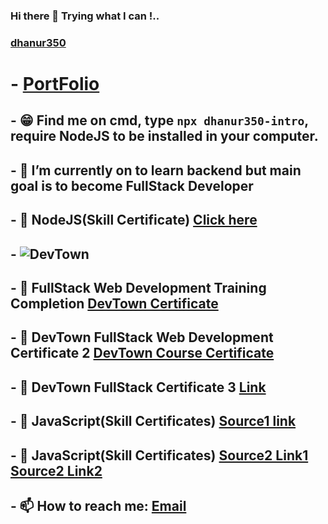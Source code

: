 ### Hi there 👋 Trying what I can !..
### **[dhanur350](https://github.com/dhanur350)**
# - **[PortFolio](https://dhanur350.github.io/My_Portfolio/)**
## - 😁 Find me on cmd, type `npx dhanur350-intro`, require NodeJS to be installed in your computer.
## - 🔭 I’m currently on to learn backend but main goal is to become FullStack Developer
## - 🌱 NodeJS(Skill Certificate) [Click here](https://www.hackerrank.com/certificates/d760b382240e)
## - ![DevTown](https://global-uploads.webflow.com/6077f96cf4fa19216396daaf/61a1bee63c6e040a0dd33805_LOGO.svg)
## - 🌱 FullStack Web Development Training Completion [DevTown Certificate](https://cert.devtown.in/verify/ZEcIMv)
## - 🌱 DevTown FullStack Web Development Certificate 2 [DevTown Course Certificate](https://cert.devtown.in/verify/1Ip8l8)
## - 🌱 DevTown FullStack Certificate 3 [Link](https://cert.devtown.in/verify/Zfbu7o)
## - 🌱 JavaScript(Skill Certificates) [Source1 link](https://www.hackerrank.com/certificates/7b12add32d84)
## - 🌱 JavaScript(Skill Certificates) [Source2 Link1](https://skillsoft.digitalbadges.skillsoft.com/6cbf8cc6-94d2-4d64-8d97-801078149751) [Source2 Link2](https://drive.google.com/file/d/1arQYd47h32RQ2k-1iPhj0TUt7Pp9yj3d/view?usp=sharing)
## - 📫 How to reach me: [Email](mailto:dhanur297@gmail.com)
